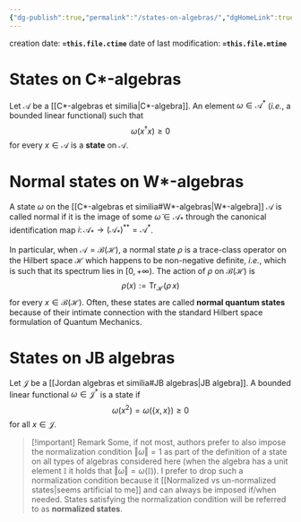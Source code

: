 ```yaml
---
{"dg-publish":true,"permalink":"/states-on-algebras/","dgHomeLink":true,"dgPassFrontmatter":false,"dgShowBacklinks":false,"dgShowLocalGraph":true,"dgShowInlineTitle":false,"dgShowFileTree":true,"dgEnableSearch":true}
---
```



creation date: **`=this.file.ctime`** 
date of last modification: **`=this.file.mtime`**

# States on C*-algebras

Let $\mathscr{A}$ be a [[C*-algebras et similia\|C*-algebra]]. An element $\omega\in\mathscr{A}^{*}$ (_i.e._, a bounded linear functional) such that 
$$
\omega(x^{\dagger}x)\geq 0
$$
for every $x\in\mathscr{A}$ is a **state** on $\mathscr{A}$.

# Normal states on W*-algebras

A state $\omega$ on the [[C*-algebras et similia#W*-algebras\|W*-algebra]] $\mathscr{A}$ is called normal if it is the image of some $\tilde{\omega}\in\mathscr{A}_{*}$ through the canonical identification map $i\colon \mathscr{A}_{*}\rightarrow (\mathscr{A}_{*})^{**}=\mathscr{A}^{*}$.

In particular, when $\mathscr{A}=\mathcal{B}(\mathcal{H})$, a normal state $\rho$ is a trace-class operator on the Hilbert space $\mathcal{H}$ which happens to be non-negative definite, _i.e._, which is such that its spectrum lies in $[0,+\infty)$. The action of $\rho$ on $\mathcal{B}(\mathcal{H})$ is
$$
\rho(x):=\mathrm{Tr}_{\mathcal{H}}(\rho\,x)
$$
for every $x\in\mathcal{B}(\mathcal{H})$. Often, these states are called **normal quantum states** because of their intimate connection with the standard Hilbert space formulation of Quantum Mechanics.

# States on JB algebras

Let $\mathcal{J}$ be a [[Jordan algebras et similia#JB algebras\|JB algebra]]. A bounded linear functional $\omega\in\mathcal{J}^{*}$ is a state if 
$$
\omega(x^{2})=\omega(\{x,x\})\geq 0
$$
for all $x\in\mathcal{J}$.


>[!important] Remark
>Some, if not most, authors prefer to also impose the normalization condition  $\Vert\omega\Vert=1$ as part of the definition of a state on all types of algebras considered here (when the algebra has a unit element $\mathbb{I}$ it holds that $\Vert \omega \Vert =\omega(\mathbb{I})$). I prefer to drop such a normalization condition because it [[Normalized vs un-normalized states\|seems artificial to me]] and can always be imposed if/when needed. 
>States satisfying the normalization condition will be referred to as **normalized states**.
